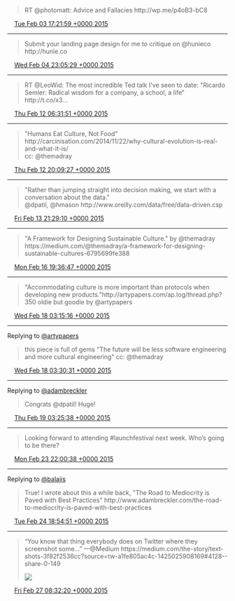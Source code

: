 > RT @photomatt: Advice and Fallacies http://wp\.me/p4oB3\-bC8

<img src="../../media/tweet.ico" width="12" /> [Tue Feb 03 17:21:59 +0000 2015](https://twitter.com/adambreckler/status/562662295449640960)

----

> Submit your landing page design for me to critique on @hunieco http://hunie\.co

<img src="../../media/tweet.ico" width="12" /> [Wed Feb 04 23:05:29 +0000 2015](https://twitter.com/adambreckler/status/563111126213222400)

----

> RT @LeoWid: The most incredible Ted talk I've seen to date: "Ricardo Semler: Radical wisdom for a company, a school, a life" http://t\.co/x3…

<img src="../../media/tweet.ico" width="12" /> [Thu Feb 12 06:31:51 +0000 2015](https://twitter.com/adambreckler/status/565760173684174848)

----

> "Humans Eat Culture, Not Food"  
> http://carcinisation\.com/2014/11/22/why\-cultural\-evolution\-is\-real\-and\-what\-it\-is/  
> cc: @themadray

<img src="../../media/tweet.ico" width="12" /> [Thu Feb 12 20:09:27 +0000 2015](https://twitter.com/adambreckler/status/565965928190312448)

----

> "Rather than jumping straight into decision making, we start with a conversation about the data\."   
> @dpatil, @hmason http://www\.oreilly\.com/data/free/data\-driven\.csp

<img src="../../media/tweet.ico" width="12" /> [Fri Feb 13 21:29:10 +0000 2015](https://twitter.com/adambreckler/status/566348378271789056)

----

> "A Framework for Designing Sustainable Culture\." by @themadray  
> https://medium\.com/@themadray/a\-framework\-for\-designing\-sustainable\-cultures\-6795699fe388

<img src="../../media/tweet.ico" width="12" /> [Mon Feb 16 19:36:47 +0000 2015](https://twitter.com/adambreckler/status/567407261400584193)

----

> "Accommodating culture is more important than protocols when developing new products\."http://artypapers\.com/ap\.log/thread\.php?350 oldie but goodie by @artypapers

<img src="../../media/tweet.ico" width="12" /> [Wed Feb 18 03:15:16 +0000 2015](https://twitter.com/adambreckler/status/567885028555780099)

----

Replying to [@artypapers](https://twitter.com/adambreckler/status/567885028555780099)

> this piece is full of gems "The future will be less software engineering and more cultural engineering" cc: @themadray

<img src="../../media/tweet.ico" width="12" /> [Wed Feb 18 03:30:31 +0000 2015](https://twitter.com/adambreckler/status/567888865345671169)

----

Replying to [@adambreckler](https://twitter.com/dpatil/status/568208464909967360)

> Congrats @dpatil\! Huge\!

<img src="../../media/tweet.ico" width="12" /> [Thu Feb 19 03:25:38 +0000 2015](https://twitter.com/adambreckler/status/568250024569630720)

----

> Looking forward to attending \#launchfestival next week\. Who’s going to be there?

<img src="../../media/tweet.ico" width="12" /> [Mon Feb 23 22:00:38 +0000 2015](https://twitter.com/adambreckler/status/569980175615569921)

----

Replying to [@balajis](https://twitter.com/balajis/status/568322896839315456)

> True\! I wrote about this a while back, "The Road to Mediocrity is Paved with Best Practices" http://www\.adambreckler\.com/the\-road\-to\-mediocrity\-is\-paved\-with\-best\-practices

<img src="../../media/tweet.ico" width="12" /> [Tue Feb 24 18:54:51 +0000 2015](https://twitter.com/adambreckler/status/570295812716158976)

----

> “You know that thing everybody does on Twitter where they screenshot some…” —@Medium https://medium\.com/the\-story/text\-shots\-3f82f2536cc?source\=tw\-a1fe805ac4c\-1425025908169\#4128\-\-share\-0\-149 
> 
> ![](../../media/571226312158920704-B-1nTc6W8AAWrEW.png)

<img src="../../media/tweet.ico" width="12" /> [Fri Feb 27 08:32:20 +0000 2015](https://twitter.com/adambreckler/status/571226312158920704)